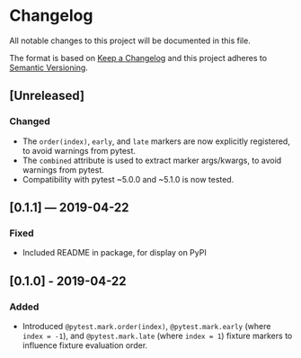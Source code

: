 # Changelog
All notable changes to this project will be documented in this file.

The format is based on [Keep a Changelog](http://keepachangelog.com/en/1.0.0/)
and this project adheres to [Semantic Versioning](http://semver.org/spec/v2.0.0.html).


## [Unreleased]
### Changed
 - The `order(index)`, `early`, and `late` markers are now explicitly registered, to avoid warnings from pytest.
 - The `combined` attribute is used to extract marker args/kwargs, to avoid warnings from pytest.
 - Compatibility with pytest ~5.0.0 and ~5.1.0 is now tested.


## [0.1.1] — 2019-04-22
### Fixed
 - Included README in package, for display on PyPI


## [0.1.0] - 2019-04-22
### Added
 - Introduced `@pytest.mark.order(index)`, `@pytest.mark.early` (where `index = -1`), and `@pytest.mark.late` (where `index = 1`) fixture markers to influence fixture evaluation order.

